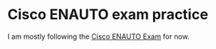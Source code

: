# Cisco ENAUTO exam practice

I am mostly following the [Cisco ENAUTO Exam](https://learningnetwork.cisco.com/s/enauto-exam-topics) for now.
